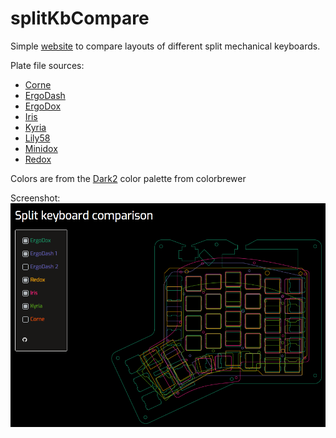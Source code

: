 # splitKbCompare

Simple [website](https://jhelvy.shinyapps.io/splitkbcompare/) to compare layouts of different split mechanical keyboards.

Plate file sources:

- [Corne](https://github.com/foostan/crkbd)
- [ErgoDash](https://github.com/omkbd/ErgoDash)
- [ErgoDox](https://github.com/Ergodox-io/ErgoDox)
- [Iris](https://github.com/keebio/iris-case)
- [Kyria](https://github.com/splitkb/kyria)
- [Lily58](https://github.com/kata0510/Lily58)
- [Minidox](https://github.com/dotdash32/Cases/tree/master/Minidox)
- [Redox](https://github.com/mattdibi/redox-keyboard)

Colors are from the [Dark2](http://colorbrewer2.org/#type=qualitative&scheme=Dark2&n=8) color palette from colorbrewer

Screenshot:
![](images/screenshot.png)
